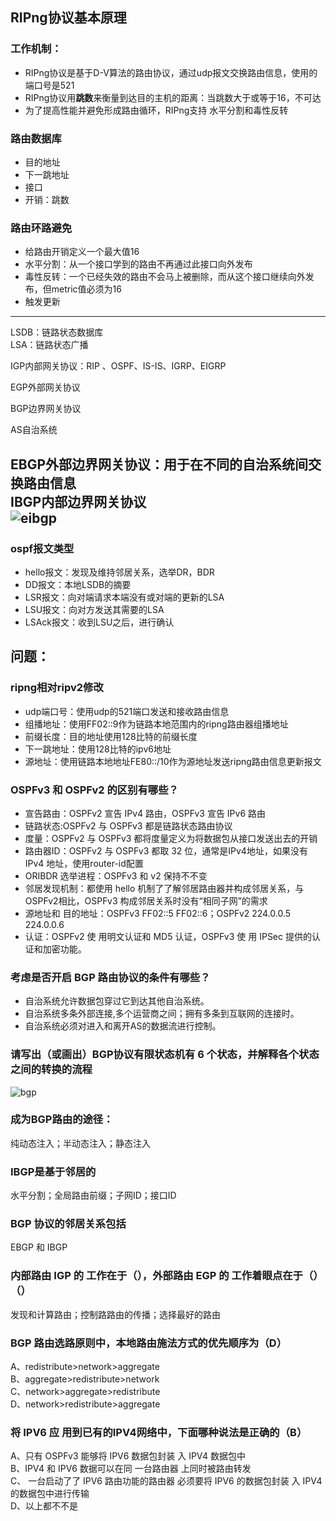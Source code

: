 ## RIPng协议基本原理
### 工作机制：
* RIPng协议是基于D-V算法的路由协议，通过udp报文交换路由信息，使用的端口号是521
* RIPng协议用**跳数**来衡量到达目的主机的距离：当跳数大于或等于16，不可达
* 为了提高性能并避免形成路由循环，RIPng支持 水平分割和毒性反转

### 路由数据库
* 目的地址
* 下一跳地址
* 接口
* 开销：跳数

### 路由环路避免
* 给路由开销定义一个最大值16
* 水平分割：从一个接口学到的路由不再通过此接口向外发布
* 毒性反转：一个已经失效的路由不会马上被删除，而从这个接口继续向外发布，但metric值必须为16
* 触发更新
---

LSDB：链路状态数据库  
LSA：链路状态广播  

IGP内部网关协议：RIP 、OSPF、IS-IS、IGRP、EIGRP  
  
EGP外部网关协议  
  
BGP边界网关协议  
  
AS自治系统  
  
EBGP外部边界网关协议：用于在不同的自治系统间交换路由信息  
IBGP内部边界网关协议  
![eibgp](https://github.com/JeckieChen/ipv6/blob/master/ipv6%E5%A4%8D%E4%B9%A0/img/eibgp.png)
-

### ospf报文类型
* hello报文：发现及维持邻居关系，选举DR，BDR
* DD报文：本地LSDB的摘要
* LSR报文：向对端请求本端没有或对端的更新的LSA
* LSU报文：向对方发送其需要的LSA
* LSAck报文：收到LSU之后，进行确认


## 问题：
### ripng相对ripv2修改
* udp端口号：使用udp的521端口发送和接收路由信息
* 组播地址：使用FF02::9作为链路本地范围内的ripng路由器组播地址
* 前缀长度：目的地址使用128比特的前缀长度
* 下一跳地址：使用128比特的ipv6地址
* 源地址：使用链路本地地址FE80::/10作为源地址发送ripng路由信息更新报文
  
### OSPFv3 和 OSPFv2 的区别有哪些？
* 宣告路由：OSPFv2 宣告 IPv4 路由，OSPFv3 宣告 IPv6 路由
* 链路状态:OSPFv2 与 OSPFv3 都是链路状态路由协议
* 度量：OSPFv2 与 OSPFv3 都将度量定义为将数据包从接口发送出去的开销
* 路由器ID：OSPFv2 与 OSPFv3 都取 32 位，通常是IPv4地址，如果没有IPv4 地址，使用router-id配置
* ORIBDR 选举进程：OSPFv3 和 v2 保持不不变
* 邻居发现机制：都使用 hello 机制了了解邻居路由器并构成邻居关系，与 OSPFv2相比，OSPFv3 构成邻居关系时没有“相同子网”的需求
* 源地址和 目的地址：OSPFv3	FF02::5	 FF02::6；OSPFv2	224.0.0.5	224.0.0.6
* 认证：OSPFv2 使 用明文认证和 MD5 认证，OSPFv3 使 用 IPSec 提供的认证和加密功能。

### 考虑是否开启 BGP 路由协议的条件有哪些？
* 自治系统允许数据包穿过它到达其他自治系统。  
* 自治系统多条外部连接,多个运营商之间；拥有多条到互联网的连接时。  
* 自治系统必须对进入和离开AS的数据流进行控制。  

### 请写出（或画出）BGP协议有限状态机有 6 个状态，并解释各个状态之间的转换的流程
![bgp](https://github.com/JeckieChen/ipv6/blob/master/ipv6%E5%A4%8D%E4%B9%A0/img/bgp.png)

### 成为BGP路由的途径：
纯动态注入；半动态注入；静态注入  

### IBGP是基于邻居的
水平分割；全局路由前缀；子网ID；接口ID

### BGP 协议的邻居关系包括 
EBGP 和 IBGP

### 内部路由 IGP 的 工作在于（），外部路由 EGP 的 工作着眼点在于（）（）
发现和计算路由；控制路路由的传播；选择最好的路由

### BGP 路由选路原则中，本地路由施法方式的优先顺序为（D）
A、redistribute>network>aggregate   
B、aggregate>redistribute>network  
C、network>aggregate>redistribute   
D、network>redistribute>aggregate  

### 将 IPV6 应 用到已有的IPV4网络中，下面哪种说法是正确的（B）
A、只有 OSPFv3 能够将 IPV6 数据包封装 入 IPV4 数据包中  
B、IPV4 和 IPV6 数据可以在同 一台路由器 上同时被路由转发  
C、 一台启动了了 IPV6 路由功能的路由器 必须要将 IPV6 的数据包封装 入 IPV4 的数据包中进行传输  
D、以上都不不是  
